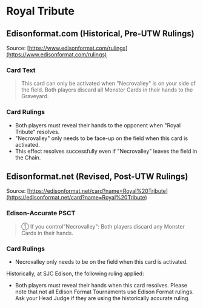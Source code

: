 # Royal Tribute

## Edisonformat.com (Historical, Pre-UTW Rulings)

Source: [https://www.edisonformat.com/rulings](https://www.edisonformat.com/rulings)

### Card Text

> This card can only be activated when "Necrovalley" is on your side of the field. Both players discard all Monster Cards in their hands to the Graveyard.

### Card Rulings

*   Both players must reveal their hands to the opponent when "Royal Tribute" resolves.
*   "Necrovalley" only needs to be face-up on the field when this card is activated.
*   This effect resolves successfully even if "Necrovalley" leaves the field in the Chain.

## Edisonformat.net (Revised, Post-UTW Rulings)

Source: [https://edisonformat.net/card?name=Royal%20Tribute](https://edisonformat.net/card?name=Royal%20Tribute)

### Edison-Accurate PSCT

> ① If you control"Necrovalley": Both players discard any Monster Cards in their hands.

### Card Rulings

*   Necrovalley only needs to be on the field when this card is activated.

Historically, at SJC Edison, the following ruling applied:
*   Both players must reveal their hands when this card resolves.
Please note that not all Edison Format Tournaments use Edison Format rulings.
Ask your Head Judge if they are using the historically accurate ruling.
            